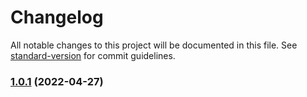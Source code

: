 # Changelog

All notable changes to this project will be documented in this file. See [standard-version](https://github.com/conventional-changelog/standard-version) for commit guidelines.

### [1.0.1](https://github.com/hyper63/umzug-hyper-storage/compare/v1.0.0...v1.0.1) (2022-04-27)
